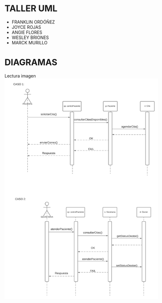 # TALLER UML

- FRANKLIN ORDÓÑEZ
- JOYCE ROJAS
- ANGIE FLORES
- WESLEY BRIONES
- MARCK MURILLO

# DIAGRAMAS
Lectura imagen
	![imagen](diagramas/Diagramas_de_Secuencia.png)



